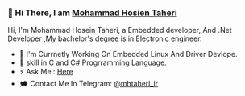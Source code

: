 ### 👋 Hi There, I am [Mohammad Hosien Taheri](https://github.com/hardphoenix)

Hi, I'm Mohammad Hosein Taheri, a Embedded developer, And .Net Developer ,My bachelor's degree is in Electronic engineer.


- 🔭 I'm Currnetly Working On Embedded Linux And Driver Devlope.
- 🍃 skill in C  and C# Progrramming Language.
- ⚡ Ask Me : [Here](https://github.com/hardphoenix/hardphoenix/issues/1)
- 🗯️ Contact Me In Telegram: [@mhtaheri_ir](https://t.me/mhtaheri_ir) 

